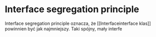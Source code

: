 # Interface segregation principle

Interface segregation principle oznacza, że [[Interfaceinterface klas]] powinnien być jak najmniejszy. Taki spójny, mały interfe